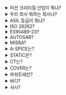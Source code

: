 <details markdown = "1">
<summary>미션 크리티컬 산업이 뭐냐?</summary>
자동차, 국방/우주항공과 같이 작은 실수로도 치명적인 결과를 야기할 수 있는 산업을 뜻합니다.
</details>

<details markdown = "1">
<summary>우리 회사 뭐하는 회사냐?</summary>
슈어는 미션 크티리컬 산업 분야의 소프트웨어 안전성 검증을 위한 테스트 자동화 도구 및 검증 서비스를 제공하고 있는 회사입니다.<br>
슈어에서 제공하고 있는 제품은 크게 EndToEnd V&V 솔루션과 DX 솔루션으로 나뉩니다.<br>
EndToEnd V&V 솔루션에는 STATIC, CT, COVER,VPES, V-SPICE와 같은 코드 검증 솔루션, Model Verifier, Model Inspector와 같은 모델 검증 솔루션, FIT, AUTORACT, AESOP과 같은 시스템 검증 솔루션이 있습니다.<br>
DX 솔루션은 VISTA, DCAT, SIMVA, AUTOSIM, ARCHON Z가 있습니다.<br>
최근에는 20년간 쌓아온 테스팅 노하우와 ai 빅데이터 기업인 모비젠 인수를 바탕으로 기존 자사 솔루션에 ai도입, ai기반 시스템에 대한 테스팅 기술을 개발하려 하고, sdv의 중요성이 커지는 시장에서 현대 자동차 mbd 컨소시엄에 참여하였습니다.<br>
</details>

<details markdown = "1">
<summary>ASIL 등급이 뭐냐?</summary>
ASIL 등급은 자동차 안전 무결성 레벨은 의미하고, 자동차 도메인에서 전자 시스템의 안전 요구사항을 분류하는데 사용되는 국제 표준입니다.<br>
ISO 26262 준수를 위한 핵심 사항이고, A~D등급으로 나뉩니다. 이때 D등급으로 갈수록 안전이 중요한 프로세스란 뜻입니다.<br>
</details>

<details markdown = "1">
<summary>ISO 26262?</summary>
ISO 26262는 기능 안전 모표준인 IEC 61508로 부터 파생된 표준으로, 2011년 발표된 자동차 전기전자시스템을 위한 기능안전 표준입니다.<br>
</details>

<details markdown = "1">
<summary>ES95489-23?</summary>
현대 자동차에서 차량용 임베디드 SW의 신뢰성과 보안성 향상을 위해 만든 보안 코딩 기준 사양서입니다.
</details>

<details markdown = "1">
<summary>AUTOSAR?</summary>
오토사는 자동차 도메인에서 표준화된 소프트웨어 아키텍처입니다. 표준에 맞추어 개발되면 하드웨어가 변경되더라도 호환성 유지를 할 수 있고, SW 컴포넌트 또한 독립적으로 사용이 가능합니다.<br>
기존 AUTOSAR의 경우 미래 기술 분야에 대한 지원을 하지 못해, 이에 대응하기 위해 새로운 표준인 Adaptive AUTOSAR 표준이 발표되었습니다.
</details>

<details markdown = "1">
<summary>MISRA?</summary>
MISRA는 안전이 중요한 시스템을 위한 C 프로그래밍 가이드입니다.<br>
영국 MISRA에서 자동차 SW 안전성 확보를 위해 처음 발표하였고, 현재는 다른 분야에서도 많이 사용되고 있습니다.<br>
</details>

<details markdown = "1">
<summary>A-SPICE는?</summary>
A-Spice는 VDA는 자동차 임베디드 시스템 개발에 맞게 특화하여 만든 국제 표준 프로세스 참조 모델 및 평가모델입니다.<br>
</details>

<details markdown = "1">
<summary>STATIC은?</summary>
STATIC은 저희 슈어에서 제공하고 있는 코드 정적 검증 도구입니다.<br>
주요 기능에는 도메인 별로 준수해야 하는 코딩 룰 자동 검사를 지원하고, 이때 표준 위배 사항이 나오면 관련 수정이 용이하도록 결함 필터, Fix Reference 기능을 제공해주고 있습니다.<br>
또한 메모리 leak이나, 버퍼 오버플로우와 같은 RTE 검증이 가능하고, (모듈,클래스,메서드) 다양한 단위에 대한 SW 품질 메트릭 측정을 지원해줍니다.<br>
C, C++, C#,JAVA를 지원하고 검증 후에는 관련 지표들에 대해 웹 기반 ui를 제공하고 있습니다.<br>
</details>


<details markdown = "1">
<summary>CT는?</summary>
CT는 슈어에서 제공하고 있는 코드 동적 검증 도구로, 각 표준에서 요구하는 커버리지 목표 달성을 위해, 단위 통합 테스트 수행 및 커버리지 측정을 도와주는 도구입니다.<br>
</details>

<details markdown = "1">
<summary>COVER는?</summary>
COVER는 엔터프라이즈 환경과 임베디드 환경을 모두 지원하는 데이터 기반 테스트 커버리지 측정 도구입니다.<br>
</details>

<details markdown = "1">
<summary>파워트레인?</summary>
동력을 생성하고 이를 바퀴에 전달하는 역할을 하는 도메인입니다. (엔진,변속기)<br>
엔진을 제어하는 컴퓨터인 ems와 자동 변속기를 제어하는 컴퓨터인 tms를 중요한 구성요소로 포함하고 있습니다.<br>
</details>

<details markdown = "1">
<summary>바디?</summary>
바디는 자동차의 기계부품과 승객을 보호하도록 설계된 자동차 외관 구조물을 뜻합니다.
</details>

<details markdown = "1">
<summary>샤시?</summary>
자동차에서 바디를 뺀 나머지 부분으로 자동차가 주행하기 위해 필요한 장치를 나타냅니다.주행의 원동력이 되는 엔진을 비롯해서 엔진의 동력을 바퀴에 전달하는 동력 전달장치,주행 방향을 조정하는 조향정치, 충격이나 진동을 완화하는 현가 장치, 정차 및 주차를 위한 제동장치 등이있습니다.<br>
  
</details>


















